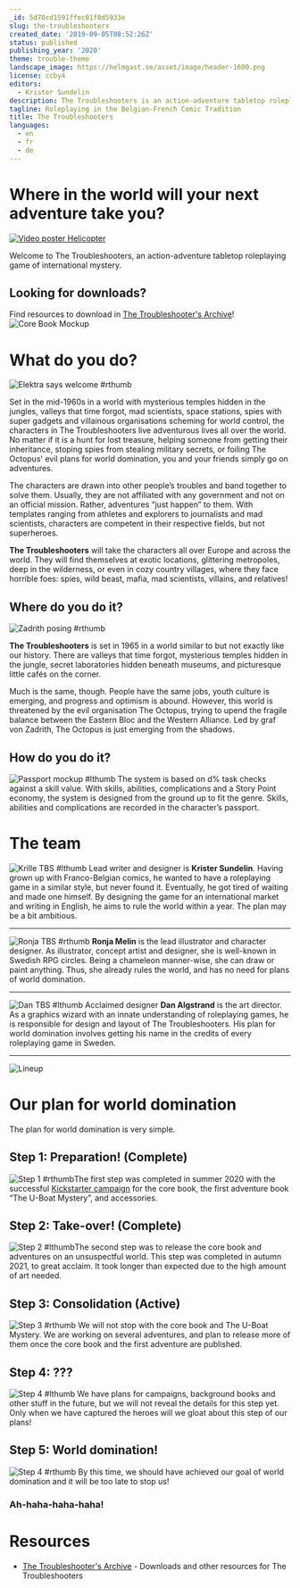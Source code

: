 ```yaml
---
_id: 5d70cd1591ffec01f0d5933e
slug: the-troubleshooters
created_date: '2019-09-05T08:52:26Z'
status: published
publishing_year: '2020'
theme: trouble-theme
landscape_image: https://helmgast.se/asset/image/header-1600.png
license: ccby4
editors:
  - Krister Sundelin
description: The Troubleshooters is an action-adventure tabletop roleplaying game set in an exciting and adventurous 1960s in the style of Franco-Belgian comics. 
tagline: Roleplaying in the Belgian-French Comic Tradition
title: The Troubleshooters
languages:
  - en
  - fr
  - de
---
```

Where in the world will your next adventure take you?
=====================================================

[![Video poster Helicopter](../images/tbs/image_1.png)](https://www.youtube.com/watch?v=viYs7PY-vIs)

Welcome to The Troubleshooters, an action-adventure tabletop roleplaying game of international mystery.

Looking for downloads?
----------------------

Find resources to download in [The Troubleshooter's Archive](https://helmgast.se/the-troubleshooters/the-troubleshooters-archive)! ![Core Book Mockup](../images/tbs/core-book-mockup.png)

What do you do?
===============

![Elektra says welcome #rthumb](../images/tbs/elektra_welcome.png)

Set in the mid-1960s in a world with mysterious temples hidden in the jungles, valleys that time forgot, mad scientists, space stations, spies with super gadgets and villainous organisations scheming for world control, the characters in The Troubleshooters live adventurous lives all over the world. No matter if it is a hunt for lost treasure, helping someone from getting their inheritance, stoping spies from stealing military secrets, or foiling The Octopus' evil plans for world domination, you and your friends simply go on adventures. 

The characters are drawn into other people’s troubles and band together to solve them. Usually, they are not affiliated with any government and not on an official mission. Rather, adventures “just happen” to them. With templates ranging from athletes and explorers to journalists and mad scientists, characters are competent in their respective fields, but not superheroes.

**The Troubleshooters** will take the characters all over Europe and across the world. They will find themselves at exotic locations, glittering metropoles, deep in the wilderness, or even in cozy country villages, where they face horrible foes: spies, wild beast, mafia, mad scientists, villains, and relatives!

Where do you do it?
-------------------

![Zadrith posing #rthumb](../images/tbs/zadrith.png)

**The Troubleshooters** is set in 1965 in a world similar to but not exactly like our history. There are valleys that time forgot, mysterious temples hidden in the jungle, secret laboratories hidden beneath museums, and picturesque little cafés on the corner.

Much is the same, though. People have the same jobs, youth culture is emerging, and progress and optimism is abound. However, this world is threatened by the evil organisation The Octopus, trying to upend the fragile balance between the Eastern Bloc and the Western Alliance. Led by graf von Zadrith, The Octopus is just emerging from the shadows.

How do you do it?
-----------------

![Passport mockup #lthumb](../images/tbs/mockup-wip-passport.png) The system is based on d% task checks against a skill value. With skills, abilities, complications and a Story Point economy, the system is designed from the ground up to fit the genre. Skills, abilities and complications are recorded in the character’s passport.

The team
========

![Krille TBS #lthumb](../images/tbs/cirklar-krille.png) Lead writer and designer is **Krister Sundelin**. Having grown up with Franco-Belgian comics, he wanted to have a roleplaying game in a similar style, but never found it. Eventually, he got tired of waiting and made one himself. By designing the game for an international market and writing in English, he aims to rule the world within a year. The plan may be a bit ambitious.

* * *

![Ronja TBS #rthumb](../images/tbs/cirklar-ronja.png) **Ronja Melin** is the lead illustrator and character designer. As illustrator, concept artist and designer, she is well-known in Swedish RPG circles. Being a chameleon manner-wise, she can draw or paint anything. Thus, she already rules the world, and has no need for plans of world domination.

* * *

![Dan TBS #lthumb](../images/tbs/cirklar-dan.png) Acclaimed designer **Dan Algstrand** is the art director. As a graphics wizard with an innate understanding of roleplaying games, he is responsible for design and layout of The Troubleshooters. His plan for world domination involves getting his name in the credits of every roleplaying game in Sweden.

* * *

![Lineup](../images/tbs/ts_lineup_2.png)

Our plan for world domination
=============================

The plan for world domination is very simple.

Step 1: Preparation! (Complete)
-------------------------------

![Step 1 #rthumb](../images/tbs/2step_1.png)The first step was completed in summer 2020 with the successful [Kickstarter campaign](https://www.kickstarter.com/projects/helmgast/the-troubleshooters-action-adventure-tabletop-rpg/) for the core book, the first adventure book “The U-Boat Mystery”, and accessories. 

Step 2: Take-over! (Complete)
-----------------------------

![Step 2 #lthumb](../images/tbs/2step_2.png)The second step was to release the core book and adventures on an unsuspectful world. This step was completed in autumn 2021, to great acclaim. It took longer than expected due to the high amount of art needed. 

Step 3: Consolidation (Active)
------------------------------

![Step 3 #rthumb](../images/tbs/2step_3.png) We will not stop with the core book and The U-Boat Mystery. We are working on several adventures, and plan to release more of them once the core book and the first adventure are published.

Step 4: ???
-----------

![Step 4 #lthumb](../images/tbs/2step_4.png) We have plans for campaigns, background books and other stuff in the future, but we will not reveal the details for this step yet. Only when we have captured the heroes will we gloat about this step of our plans!

Step 5: World domination!
-------------------------

![Step 4 #rthumb](../images/tbs/2step_5.png) By this time, we should have achieved our goal of world domination and it will be too late to stop us!

### Ah-haha-haha-haha!

Resources
=========

*   [The Troubleshooter's Archive](https://helmgast.se/the-troubleshooters/the-troubleshooters-archive) - Downloads and other resources for The Troubleshooters
